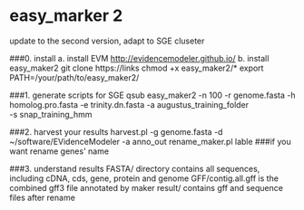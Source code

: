 # easy_marker 2

update to the second version, adapt to SGE cluseter

###0. install
  a. install EVM
  http://evidencemodeler.github.io/
  b. install easy_maker2
  git clone https://links
  chmod +x easy_maker2/*
  export PATH=/your/path/to/easy_maker2/
  

###1. generate scripts for SGE qsub
  easy_maker2 -n 100 -r genome.fasta -h homolog.pro.fasta -e trinity.dn.fasta -a augustus_training_folder \
  -s snap_training_hmm 

###2. harvest your results
  harvest.pl -g genome.fasta -d ~/software/EVidenceModeler -a anno_out
  rename_maker.pl lable              ###if you want rename genes' name

###3. understand results
  FASTA/ directory contains all sequences, including cDNA, cds, gene, protein and genome
  GFF/contig.all.gff is the combined gff3 file annotated by maker
  result/ contains gff and sequence files after rename